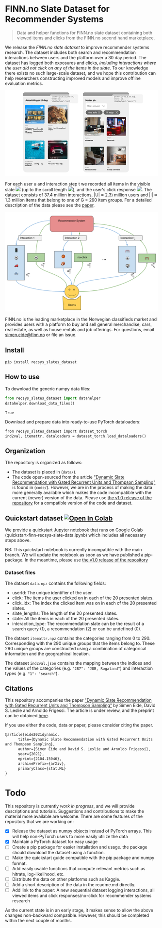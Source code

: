 # FINN.no Slate Dataset for Recommender Systems
> Data and helper functions for FINN.no slate dataset containing both viewed items and clicks from the FINN.no second hand marketplace.


We release the *FINN.no slate dataset* to improve recommender systems research.
The dataset includes both search and recommendation interactions between users and the platform over a 30 day period.
The dataset has logged both exposures and clicks, *including interactions where the user did not click on any of the items in the slate*.
To our knowledge there exists no such large-scale dataset, and we hope this contribution can help researchers constructing improved models and improve offline evaluation metrics.

![A visualization of a presented slate to the user on the frontpage of FINN.no](finn-frontpage.png)

For each user u and interaction step t we recorded all items in the visible slate <img src="https://render.githubusercontent.com/render/math?math=\large a_t^u(s_t^u)"> (up to the scroll length <img src="https://render.githubusercontent.com/render/math?math=\large s_t^u">), and the user's click response  <img src="https://render.githubusercontent.com/render/math?math=\large c_t^u">.
The dataset consists of 37.4 million interactions, |U| ≈ 2.3) million users and |I| ≈ 1.3 million items that belong to one of G = 290 item groups. For a detailed description of the data please see the [paper](https://arxiv.org/abs/2104.15046).

![A visualization of a presented slate to the user on the frontpage of FINN.no](interaction_illustration.png)

FINN.no is the leading marketplace in the Norwegian classifieds market and provides users with a platform to buy and sell general merchandise, cars, real estate, as well as house rentals and job offerings.
For questions, email simen.eide@finn.no or file an issue.

## Install

`pip install recsys_slates_dataset`

## How to use

To download the generic numpy data files:

```python
from recsys_slates_dataset import datahelper
datahelper.download_data_files()
```




    True



Download and prepare data into ready-to-use PyTorch dataloaders:

```
from recsys_slates_dataset import dataset_torch
ind2val, itemattr, dataloaders = dataset_torch.load_dataloaders()
```

## Organization
The repository is organized as follows:
- The dataset is placed in (`data/`).
- The code open-sourced from the article ["Dynamic Slate Recommendation with Gated Recurrent Units and Thompson Sampling"](https://arxiv.org/abs/2104.15046) is found in (`code/`). However, we are in the process of making the data more generally available which makes the code incompatible with the current (newer) version of the data. Please use [the v1.0 release of the repository](https://github.com/finn-no/recsys-slates-dataset/tree/v1.0) for a compatible version of the code and dataset.

## Quickstart dataset [![Open In Colab](https://colab.research.google.com/assets/colab-badge.svg)](https://colab.research.google.com/github/finn-no/recsys-slates-dataset/blob/master/quickstart-finn-recsys-slate-data.ipynb)
We provide a quickstart Jupyter notebook that runs on Google Colab (quickstart-finn-recsys-slate-data.ipynb) which includes all necessary steps above.

NB: This quickstart notebook is currently incompatible with the main branch. 
We will update the notebook as soon as we have published a pip-package. In the meantime, please use [the v1.0 release of the repository](https://github.com/finn-no/recsys-slates-dataset/tree/v1.0)

### Dataset files

The dataset `data.npz` contains the following fields:
- userId: The unique identifier of the user.
- click: The items the user clicked on in each of the 20 presented slates.
- click_idx: The index the clicked item was on in each of the 20 presented slates.
- slate_lengths: The length of the 20 presented slates.
- slate: All the items in each of the 20 presented slates.
- interaction_type: The recommendation slate can be the result of a search query (1), a recommendation (2) or can be undefined (0).

The dataset `itemattr.npz` contains the categories ranging from 0 to 290. Corresponding with the 290 unique groups that the items belong to. These 290 unique groups are constructed using a combination of categorical information and the geographical location. 

The dataset  `ind2val.json` contains the mapping between the indices and the values of the categories (e.g. `"287": "JOB, Rogaland"`) and interaction types (e.g. `"1": "search"`).                                                                                                                                                                  

## Citations
This repository accompanies the paper ["Dynamic Slate Recommendation with Gated Recurrent Units and Thompson Sampling"](https://arxiv.org/abs/2104.15046) by Simen Eide, David S. Leslie and Arnoldo Frigessi.
The article is under review, and the preprint can be obtained [here](https://arxiv.org/abs/2104.15046).

If you use either the code, data or paper, please consider citing the paper.

```
@article{eide2021dynamic,
      title={Dynamic Slate Recommendation with Gated Recurrent Units and Thompson Sampling}, 
      author={Simen Eide and David S. Leslie and Arnoldo Frigessi},
      year={2021},
      eprint={2104.15046},
      archivePrefix={arXiv},
      primaryClass={stat.ML}
}
```

# Todo
This repository is currently *work in progress*, and we will provide descriptions and tutorials. Suggestions and contributions to make the material more available are welcome.
There are some features of the repository that we are working on:

- [x] Release the dataset as numpy objects instead of PyTorch arrays. This will help non-PyTorch users to more easily utilize the data
- [x] Maintain a PyTorch dataset for easy usage
- [ ] Create a pip package for easier installation and usage. the package should download the dataset using a function.
- [ ] Make the quickstart guide compatible with the pip package and numpy format.
- [ ] Add easily usable functions that compute relevant metrics such as hitrate, log-likelihood, etc.
- [ ] Distribute the data on other platforms such as Kaggle.
- [ ] Add a short description of the data in the readme.md directly.
- [ ] Add link to the paper: A new sequential dataset logging interactions, all viewed items and click responses/no-click for recommender systems research 

As the current state is in an early stage, it makes sense to allow the above changes non-backward compatible. 
However, this should be completed within the next couple of months.
